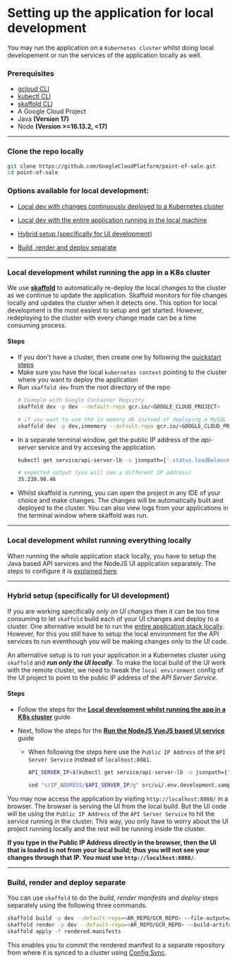 # Setting up the application for local development

You may run the application on a `Kubernetes cluster` whilst doing local
developement or run the services of the application locally as well.

### Prerequisites

- [gcloud CLI](https://cloud.google.com/sdk/docs/install)
- [kubectl CLI](https://kubernetes.io/docs/tasks/tools/)
- [skaffold CLI](https://skaffold.dev/docs/install/)
- A Google Cloud Project
- Java **(Version 17)**
- Node **(Version >=16.13.2, <17)**

---
### Clone the repo locally

```sh
git clone https://github.com/GoogleCloudPlatform/point-of-sale.git
cd point-of-sale
```

### Options available for local development:
- [Local dev with changes continuously deployed to a Kubernetes cluster](#local-development-whilst-running-the-app-in-a-k8s-cluster)

- [Local dev with the entire application running in the local machine](#local-development-whilst-running-everything-locally)

- [Hybrid setup (specifically for UI development)](#hybrid-setup-specifically-for-ui-development)

- [Build, render and deploy separate](#build-render-and-deploy-separate)
---

### Local development whilst running the app in a K8s cluster

We use [**skaffold**](https://skaffold.dev) to automatically re-deploy the local
changes to the cluster as we continue to update the application. Skaffold
monitors for file changes locally and updates the cluster when it detects one.
This option for local development is the most easiest to setup and get started.
However, redeploying to the cluster with every change made can be a time
consuming process.

#### Steps
- If you don't have a cluster, then create one by following the [quickstart steps](/docs/quickstart.md)
- Make sure you have the local `kubernetes context` pointing to the cluster
  where you want to deploy the application
- Run `skaffold dev` from the root directory of the repo
  ```sh
  # Example with Google Container Registry
  skaffold dev -p dev --default-repo gcr.io/<GOOGLE_CLOUD_PROJECT>

  # if you want to use the in memory db instead of deploying a MySQL container
  skaffold dev -p dev,inmemory --default-repo gcr.io/<GOOGLE_CLOUD_PROJECT>
  ```
- In a separate terminal window, get the public IP address of the _api-server_
  service and try accesing the application.
  ```sh
  kubectl get service/api-server-lb -o jsonpath={'.status.loadBalancer.ingress[0].ip'}
  ```
  ```sh
  # expected output (you will see a different IP address)
  35.238.98.46
  ```
- Whilst skaffold is running, you can open the project in any IDE of your choice and
  make changes. The changes will be automatically built and deployed to the
  cluster. You can also view logs from your applications in the terminal window
  where skaffold was run.
---

### Local development whilst running everything locally

When running the whole application stack locally, you have to setup the Java
based API services and the NodeJS UI application separately. The steps to configure
it is [explained here](local-dev-everything-local.md).

---

### Hybrid setup (specifically for UI development)

If you are working specifically _only on UI changes_ then it can be too time
consuming to let `skaffold` build each of your UI changes and deploy to a cluster.
One alternative would be to run the [entire application stack locally](#local-development-whilst-running-everything-locally). However, for this you
still have to setup the local environment for the API services to run eventhough
you will be making changes only to the UI code.

An alternative setup is to run your application in a Kubernetes cluster using
`skaffold` and ***run only the UI locally***. To make the local build of the UI
work with the remote cluster, we need to tweak the `local environment` config of
the UI project to point to the public IP address of the _API Server Service_.

#### Steps
- Follow the steps for the [**Local development whilst running the app in a K8s cluster**](#local-development-whilst-running-the-app-in-a-k8s-cluster) guide
- Next, follow the steps for the [**Run the **NodeJS VueJS** based UI service**](local-dev-everything-local.md#run-the-nodejs-vuejs-based-ui-service) guide

  - When following the steps here use the `Public IP Address` of the
    `API Server Service` instead of `localhost:8081`.

    ```sh
    API_SERVER_IP=$(kubectl get service/api-server-lb -o jsonpath={'.status.loadBalancer.ingress[0].ip'})

    sed "s/IP_ADDRESS/$API_SERVER_IP/g" src/ui/.env.development.sample > src/ui/.env.development.local
    ```

You may now access the application by visiting `http://localhost:8080/` in a
browser. The browser is serving the UI from the local build. But the UI code
will be using the `Public IP Address` of the `API Server Service` to hit the
service running in the cluster. This way, you only have to worry about the UI
project running locally and the rest will be running inside the cluster.

**If you type in the Public IP Address directly in the browser, then the UI that
is loaded is not from your local build; thus you will not see your changes
through that IP. You must use `http://localhost:8080/`**.

---

### Build, render and deploy separate

You can use `skaffold` to do the _build_, _render manifests_ and _deploy_ steps
separately using the following three commands.

```sh
skaffold build -p dev --default-repo=<AR_REPO/GCR_REPO> --file-output=artifacts.json
skaffold render -p dev --default-repo=<AR_REPO/GCR_REPO> --build-artifacts=artifacts.json > rendered.manifests
skaffold apply -f rendered.manifests
```
This enables you to commit the rendered manifest to a separate repository from
where it is synced to a cluster using [Config Sync](https://cloud.google.com/anthos-config-management/docs/config-sync-overview).